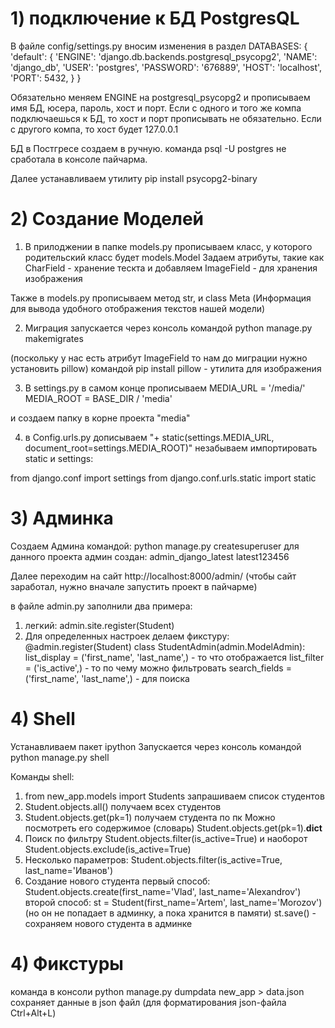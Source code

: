 # 1) подключение к БД PostgresQL

В файле config/settings.py вносим изменения в раздел DATABASES:
{
    'default': {
        'ENGINE': 'django.db.backends.postgresql_psycopg2',
        'NAME': 'django_db',
        'USER': 'postgres',
        'PASSWORD': '676889',
        'HOST': 'localhost',
        'PORT': 5432,
    }
}

Обязательно меняем ENGINE на postgresql_psycopg2 и прописываем имя БД, юсера, пароль, хост и порт.
Если с одного и того же компа подключаешься к БД, то хост и порт прописывать не обязательно. 
Если с другого компа, то хост будет 127.0.0.1

БД в Постгресе создаем в ручную.
команда psql -U postgres не сработала в консоле пайчарма.

Далее устанавливаем утилиту pip install psycopg2-binary

# 2) Создание Моделей
1. В прилоджении в папке models.py 
прописываем класс, у которого родительский класс будет models.Model
Задаем атрибуты, такие как CharField - хранение тескта и добавляем ImageField - для хранения изображения

Также в models.py прописываем метод str, и class Meta (Информация для вывода удобного отображения текстов нашей модели)

2. Миграция запускается через консоль командой 
python manage.py makemigrates

(поскольку у нас есть атрибут ImageField то нам до миграции нужно установить pillow)
командой pip install pillow - утилита для изображения

3. В settings.py в самом конце прописываем 
MEDIA_URL = '/media/'
MEDIA_ROOT = BASE_DIR / 'media'

и создаем папку в корне проекта "media"

4. в Config.urls.py дописываем 
"+ static(settings.MEDIA_URL, document_root=settings.MEDIA_ROOT)"
незабываем импортировать static и settings:

from django.conf import settings
from django.conf.urls.static import static

# 3) Админка

Создаем Админа командой:
python manage.py createsuperuser
для данного проекта админ создан:
admin_django_latest
latest123456

Далее переходим на сайт http://localhost:8000/admin/ (чтобы сайт заработал, нужно вначале запустить проект в пайчарме)

в файле admin.py заполнили два примера:
1. легкий:
admin.site.register(Student)
2. Для определенных настроек делаем фикстуру:
@admin.register(Student)
class StudentAdmin(admin.ModelAdmin):
    list_display = ('first_name', 'last_name',) - то что отображается
    list_filter = ('is_active',) - то по чему можно фильтровать
    search_fields = ('first_name', 'last_name',) - для поиска

# 4) Shell
Устанавливаем пакет ipython
Запускается через консоль командой 
python manage.py shell

Команды shell:
1. from new_app.models import Students
 запрашиваем список студентов
2. Student.objects.all()
получаем всех студентов
3. Student.objects.get(pk=1)
получаем студента по пк
Можно посмотреть его содержимое (словарь)
Student.objects.get(pk=1).__dict__
4. Поиск по фильтру
Student.objects.filter(is_active=True)
и наоборот Student.objects.exclude(is_active=True)
5. Несколько параметров:
Student.objects.filter(is_active=True, last_name='Иванов')
6. Создание нового студента 
первый способ:
Student.objects.create(first_name='Vlad', last_name='Alexandrov')
второй способ:
st = Student(first_name='Artem', last_name='Morozov') (но он не попадает в админку, а пока хранится в памяти)
st.save() - сохраняем нового студента в админке

# 4) Фикстуры
команда в консоли
python manage.py dumpdata new_app > data.json
сохраняет данные в json файл
(для форматирования json-файла Ctrl+Alt+L)





